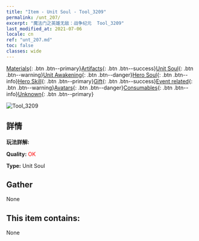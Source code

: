 ```yaml
---
title: "Item - Unit Soul - Tool_3209"
permalink: /unt_207/
excerpt: "魔法门之英雄无敌：战争纪元  Tool_3209"
last_modified_at: 2021-07-06
locale: cn
ref: "unt_207.md"
toc: false
classes: wide
---
```

 [Materials](/ItemsCN/){: .btn .btn--primary}[Artifacts](/ItemsCN/Artifacts/){: .btn .btn--success}[Unit Soul](/ItemsCN/UnitSoul/){: .btn .btn--warning}[Unit Awakening](/ItemsCN/UnitAwakening/){: .btn .btn--danger}[Hero Soul](/ItemsCN/HeroSoul/){: .btn .btn--info}[Hero Skill](/ItemsCN/HeroSkill/){: .btn .btn--primary}[Gift](/ItemsCN/Gift/){: .btn .btn--success}[Event related](/ItemsCN/Events/){: .btn .btn--warning}[Avatars](/ItemsCN/Avatars/){: .btn .btn--danger}[Consumables](/ItemsCN/Consumables/){: .btn .btn--info}[Unknown](/ItemsCN/Unknown/){: .btn .btn--primary}

 ![Tool_3209](/images/u/ti_tanglang.jpg)

## 詳情
 **玩法詳解:** 

 **Quality:** <span style="color: #FF0000">OK</span>

 **Type:** Unit Soul

## Gather

  None

## This item contains:

  None


